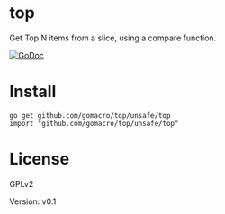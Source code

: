 # top
Get Top N items from a slice, using a compare function. 

[![GoDoc](https://godoc.org/github.com/gomacro/top/unsafe/top?status.svg)](https://godoc.org/github.com/gomacro/top/unsafe/top)

# Install

	go get github.com/gomacro/top/unsafe/top
	import "github.com/gomacro/top/unsafe/top"

# License

GPLv2

Version: v0.1
